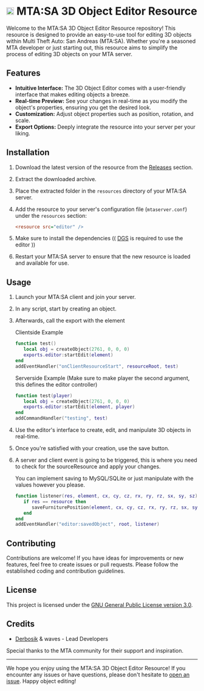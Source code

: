 # <img src="https://multitheftauto.com/mtasa_icon_hq.png" alt="MTA:SA Logo" width="20"> MTA:SA 3D Object Editor Resource

Welcome to the MTA:SA 3D Object Editor Resource repository! This resource is designed to provide an easy-to-use tool for editing 3D objects within Multi Theft Auto: San Andreas (MTA:SA). Whether you're a seasoned MTA developer or just starting out, this resource aims to simplify the process of editing 3D objects on your MTA server.

## Features

- **Intuitive Interface:** The 3D Object Editor comes with a user-friendly interface that makes editing objects a breeze.
- **Real-time Preview:** See your changes in real-time as you modify the object's properties, ensuring you get the desired look.
- **Customization:** Adjust object properties such as position, rotation, and scale.
- **Export Options:** Deeply integrate the resource into your server per your liking.

## Installation

1. Download the latest version of the resource from the [Releases](https://github.com/Derbosik/editor/releases) section.
2. Extract the downloaded archive.
3. Place the extracted folder in the `resources` directory of your MTA:SA server.
4. Add the resource to your server's configuration file (`mtaserver.conf`) under the `resources` section:
   
    ```ini
    <resource src="editor" />
5. Make sure to install the dependencies (( [DGS](https://github.com/thisdp/dgs) is required to use the editor ))
6. Restart your MTA:SA server to ensure that the new resource is loaded and available for use.

## Usage

1. Launch your MTA:SA client and join your server.

2. In any script, start by creating an object.

3. Afterwards, call the export with the element
   
    Clientside Example
    ```lua
    function test()
       local obj = createObject(2761, 0, 0, 0)
       exports.editor:startEdit(element)
    end
    addEventHandler("onClientResourceStart", resourceRoot, test)

    ```

    Serverside Example (Make sure to make player the second argument, this defines the editor controller)
    ```lua
    function test(player)
       local obj = createObject(2761, 0, 0, 0)
       exports.editor:startEdit(element, player)
    end
    addCommandHandler("testing", test)

4. Use the editor's interface to create, edit, and manipulate 3D objects in real-time.

5. Once you're satisfied with your creation, use the save button.

6. A server and client event is going to be triggered, this is where you need to check for the sourceResource and apply your changes.

    You can implement saving to MySQL/SQLite or just manipulate with the values however you please.
    ```lua
    function listener(res, element, cx, cy, cz, rx, ry, rz, sx, sy, sz)
       if res == resource then
          saveFurniturePosition(element, cx, cy, cz, rx, ry, rz, sx, sy, sz)
       end
    end
    addEventHandler("editor:savedObject", root, listener)

## Contributing

Contributions are welcome! If you have ideas for improvements or new features, feel free to create issues or pull requests. Please follow the established coding and contribution guidelines.

## License

This project is licensed under the [GNU General Public License version 3.0](LICENSE).

## Credits

- [Derbosik](https://github.com/Derbosik) & waves - Lead Developers

Special thanks to the MTA community for their support and inspiration.

---

We hope you enjoy using the MTA:SA 3D Object Editor Resource! If you encounter any issues or have questions, please don't hesitate to [open an issue](https://github.com/Derbosik/editor/issues). Happy object editing!
